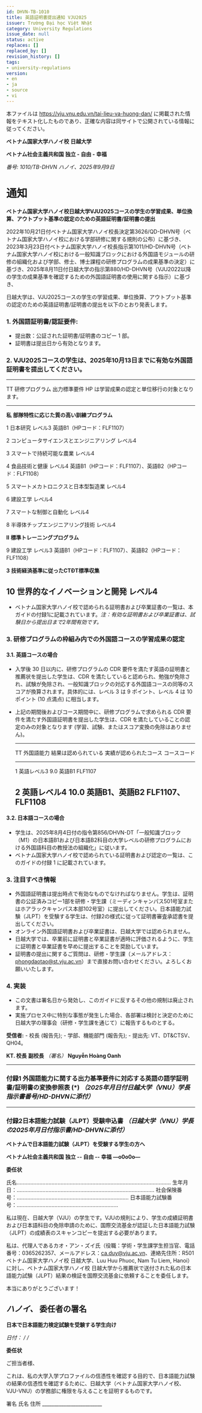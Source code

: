```yaml
---
id: DHVN-TB-1010
title: 英語証明書提出通知 VJU2025
issuer: Trường Đại học Việt Nhật
category: University Regulations
issue_date: null
status: active
replaces: []
replaced_by: []
revision_history: []
tags:
- university-regulations
version:
- en
- ja
- source
- vi
---
```

本ファイルは https://vju.vnu.edu.vn/tai-lieu-va-huong-dan/ に掲載された情報をテキスト化したものであり、正確な内容は同サイトで公開されている情報に従ってください。

**ベトナム国家大学ハノイ校** **日越大学**

**ベトナム社会主義共和国** **独立 - 自由 - 幸福**

*番号: 1010/TB-DHVN* *ハノイ、2025年9月9日*

# 通知

**ベトナム国家大学ハノイ校日越大学VJU2025コースの学生の学習成果、単位換算、アウトプット基準の認定のための英語証明書/証明書の提出**

2022年10月21日付ベトナム国家大学ハノイ校長決定第3626/QD-DHVN号（ベトナム国家大学ハノイ校における学部研修に関する規則の公布）に基づき、2023年3月23日付ベトナム国家大学ハノイ校長指示第1011/HD-DHVN号（ベトナム国家大学ハノイ校における一般知識ブロックにおける外国語モジュールの研修の組織化および学部、修士、博士課程の研修プログラムの成果基準の決定）に基づき、2025年8月11日付日越大学の指示第880/HD-DHVN号（VJU2022以降の学生の成果基準を確認するための外国語証明書の使用に関する指示）に基づき、

日越大学は、VJU2025コースの学生の学習成果、単位換算、アウトプット基準の認定のための英語証明書/証明書の提出を以下のとおり発表します。

### 1. 外国語証明書/認証要件:

- 提出数：公証された証明書/証明書のコピー 1 部。
- 証明書は提出日から有効となります。

### 2. VJU2025コースの学生は、2025年10月13日までに有効な外国語証明書を提出してください。

  -------------------------------------------------------------------------------------------------------------------------------------
  TT           研修プログラム                               出力標準要件     HP は学習成果の認定と単位移行の対象となります。
  ------------ -------------------------------------------- ---------------- ----------------------------------------------------------
  **私**       **部隊特性に応じた質の高い訓練プログラム**

  1            日本研究                                     レベル3          英語B1（HPコード：FLF1107）

  2            コンピュータサイエンスとエンジニアリング     レベル4

  3            スマートで持続可能な農業                     レベル4

  4            食品技術と健康                               レベル4          英語B1（HPコード：FLF1107）、英語B2（HPコード：FLF1108）

  5            スマートメカトロニクスと日本型製造業         レベル4

  6            建設工学                                     レベル4

  7            スマートな制御と自動化                       レベル4

  8            半導体チップエンジニアリング技術             レベル4

  **II**       **標準トレーニングプログラム**

  9            建設工学                                     レベル3          英語B1（HPコード：FLF1107）、英語B2（HPコード：FLF1108）

  **3**        **技術経済基準に従ったCTĐT標準収集**

  10           世界的なイノベーションと開発                 レベル4
  -------------------------------------------------------------------------------------------------------------------------------------

- ベトナム国家大学ハノイ校で認められる証明書および卒業証書の一覧は、本ガイドの付録1に記載されています。*注：有効な証明書および卒業証書は、試験日から提出日まで2年間有効です。*

### 3. 研修プログラムの枠組み内での外国語コースの学習成果の認定

#### 3.1. 英語コースの場合

- 入学後 30 日以内に、研修プログラムの CDR
  要件を満たす英語の証明書と推薦状を提出した学生は、CDR
  を満たしていると認められ、勉強が免除され、試験が免除され、一般知識ブロックの対応する外国語コースの同等のスコアが換算されます。具体的には、レベル
  3 は 9 ポイント、レベル 4 は 10 ポイント (10 点満点) に相当します。
- 上記の期間後およびコース期間中に、研修プログラムで求められる CDR
  要件を満たす外国語証明書を提出した学生は、CDR
  を満たしていることの認定のみの対象となります
  (学習、試験、またはスコア変換の免除はありません)。

  ------------------------------------------------------------------------------------------
  TT        外国語能力    結果は認められている   実績が認められたコース   コースコード
  --------- ------------- ---------------------- ------------------------ ------------------
  1         英語レベル3   9.0                    英語B1                   FLF1107

  2         英語レベル4   10.0                   英語B1、英語B2           FLF1107、FLF1108
  ------------------------------------------------------------------------------------------

#### 3.2. 日本語コースの場合

- 学生は、2025年8月4日付の指令第856/DHVN-DT「一般知識ブロック（M1）の日本語B1および日本語B2科目の大学レベルの研修プログラムにおける外国語科目の教授法の組織化」に従います。
- ベトナム国家大学ハノイ校で認められている証明書および認定の一覧は、このガイドの付録
  1 に記載されています。

### 3. 注目すべき情報

- 外国語証明書は提出時点で有効なものでなければなりません。学生は、証明書の公証済みコピー1部を研修・学生課（ミーディンキャンパス501号室またはホアラックキャンパス本部102号室）に提出してください。日本語能力試験（JLPT）を受験する学生は、付録2の様式に従って証明書審査承認書を提出してください。
- オンライン外国語証明書および卒業証書は、日越大学では認められません。
- 日越大学では、卒業前に証明書と卒業証書が適時に評価されるように、学生に証明書と卒業証書を早めに提出することを奨励しています。
- 証明書の提出に関するご質問は、研修・学生課（メールアドレス：phongdaotao@st.vju.ac.vn）まで直接お問い合わせください。よろしくお願いいたします。

### 4. 実装

- この文書は署名日から発効し、このガイドに反するその他の規制は廃止されます。
- 実施プロセス中に特別な事態が発生した場合、各部署は検討と決定のために日越大学の理事会（研修・学生課を通じて）に報告するものとする。

**受信者:** - 校長 (報告先); - 学部、機能部門 (報告先); - 提出先:
VT、DT&CTSV、QH04。

**KT. 校長** **副校長** *（署名）* **Nguyễn Hoàng Oanh**

  ------------------------------------------------------------------------------------------------------------------------------------------------------------------------------------------------------------------
  ### 付録1 **外国語能力に関する出力基準要件に対応する英語の語学証明書/証明書の変換参照表 (*)** *（2025年月日付日越大学（VNU）学長指示書番号/HD-DHVNに添付）*
  ------------------------------------------------------------------------------------------------------------------------------------------------------------------------------------------------------------------
  ### 付録2**日本語能力試験（JLPT）受験申込書** *（日越大学（VNU）学長の2025年月日付指示書/HD-DHVNに添付）*

  **ベトナムで日本語能力試験（JLPT）を受験する学生の方へ**

  **ベトナム社会主義共和国** **独立 -- 自由 -- 幸福** **—o0o0o—**

  **委任状**

  氏名...................................................................................................... 生年月日：...........................................................................................
  社会保険番号：.......................................................................... 日本語能力試験番号：...................................................................

  私は現在、日越大学（VJU）の学生です。VJUの規則により、学生の成績証明書および日本語科目の免除申請のために、国際交流基金が認証した日本語能力試験（JLPT）の成績表のスキャンコピーを提出する必要があります。

  私は、代理人であるカオ・アン・ズイ氏（役職：学術・学生課学生担当官、電話番号：0365262357、メールアドレス：ca.duy@vju.ac.vn、連絡先住所：R501 ベトナム国家大学ハノイ校 日越大学、Luu Huu Phuoc, Nam Tu Liem,
  Hanoi）に対し、ベトナム国家大学ハノイ校 日越大学から推薦状で送付された私の日本語能力試験（JLPT）結果の検証を国際交流基金に依頼することを委任します。

  本当にありがとうございます！

  *ハノイ、* **委任者の署名**
  ------------------------------------------------------------------------------------------------------------------------------------------------------------------------------------------------------------------

**日本で日本語能力検定試験を受験する学生向け**

*日付： / /*

**委任状**

ご担当者様、

これは、私の大学入学プロファイルの信憑性を確認する目的で、日本語能力試験の結果の信憑性を確認するために、日越大学（ベトナム国家大学ハノイ校、VJU-VNU）の学務部に権限を与えることを証明するものです。

署名 氏名 住所 \_\_\_\_\_\_\_\_\_\_\_\_\_\_\_\_\_\_\_\_\_\_\_\_\_